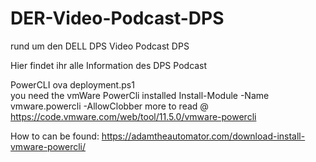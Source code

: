 # DER-Video-Podcast-DPS
rund um den DELL DPS Video Podcast DPS

Hier findet ihr alle Information des DPS Podcast


PowerCLI ova deployment.ps1  
you need the vmWare PowerCli installed
Install-Module -Name vmware.powercli -AllowClobber
more to read @ https://code.vmware.com/web/tool/11.5.0/vmware-powercli

How to can be found: https://adamtheautomator.com/download-install-vmware-powercli/
